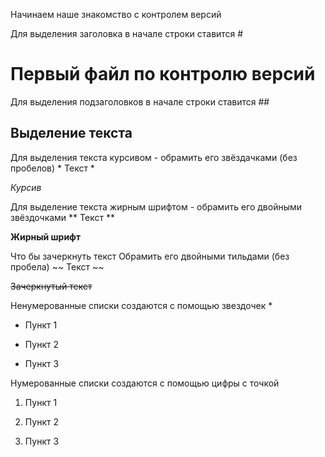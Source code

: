 Начинаем наше знакомство с контролем версий

Для выделения заголовка в начале строки ставится #

# Первый файл по контролю версий

Для выделения подзаголовков в начале строки ставится ##

## Выделение текста

Для выделения текста курсивом - обрамить его звёздачками (без пробелов) * Текст * 

*Курсив* 

Для выделение текста жирным шрифтом - обрамить его двойными звёздочками ** Текст **

**Жирный шрифт**

Что бы зачеркнуть текст Обрамить его двойными тильдами (без пробела) ~~ Текст ~~

~~Зачеркнутый текст~~

Ненумерованные списки создаются с помощью звездочек *

* Пункт 1

* Пункт 2

* Пункт 3

Нумерованные списки создаются с помощью цифры с точкой

1. Пункт 1

2. Пункт 2

3. Пункт 3
